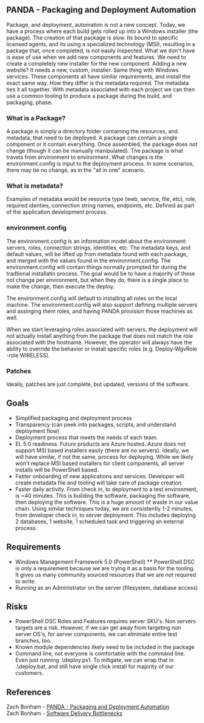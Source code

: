## PANDA - Packaging and Deployment Automation
Package, and deployment, automation is not a new concept. Today, we have a process where each build gets rolled up into a Windows installer (the package). The creation of that package is slow.  Its bound to specific licensed agents, and its using a specialized technology (MSI), resulting in a package that, once completed, is not easily inspected. What we don't have is ease of use when we add new components and features.  We need to create a completely new installer for the new component.  Adding a new website?  It needs a new, custom, installer.  Same thing with Windows services.  These components all have similar requirements, and install the exact same way.  How they differ is the metadata required.  The metadata ties it all together.  With metadata associated with each project we can then use a common tooling to produce a package during the build, and packaging, phase.


### What is a Package?
A package is simply a directory folder containing the resources, and metadata, that need to be deployed.  A package can contain a single component or it contain everything.  Once assembled, the package does not change (though it can be manually manipulated).  The package is what travels from environment to environment.  What changes is the environment.config is input to the deployment process.  In some scenarios, there may be no change, as in the "all in one" scenario.


### What is metadata?
Examples of metadata would be resource type (web, service, file, etc), role, required identies, connection string names, endpoints, etc.  Defined as part of the application development process.

### environment.config
The environment.config is an information model about the environment: servers, roles, connection strings, identities, etc.  The metadata keys, and default values, will be lifted up from metadata found with each package, and merged with the values found in the environment.config.  The environment.config will contain things normally prompted for during the tradtional installatin process.  The goal would be to have a majority of these not change per environment, but when they do, there is a single place to make the change, then execute the deploy.

The environment.config will default to installing all roles on the local machine.  The environment.config will also support defining multiple servers and assinging them roles, and having PANDA provision those machines as well.

When we start leveraging roles associated with servers, the deployment will not actually install anything from the package that does not match the role associated with the hostname.  However, the operator will always have the ability to override the behavior or install specific roles (e.g. Deploy-WgvRole -role WIRELESS).

### Patches
Ideally, patches are just complete, but updated, versions of the software.

## Goals

* Simplified packaging and deployment process
* Transparency (can peek into packages, scripts, and understand deployment flow)
* Deployment process that meets the needs of each team.  
* EL 5.0 readiness.  Future products are Azure hosted. Azure does not support MSI based installers easily (there are no servers).  Ideally, we will have similar, if not the same, process for deploying.  While we likely won't replace MSI based installers for client components, all server installs will be PowerShell based.
* Faster onboarding of new applications and services.  Developer will create metadata file and tooling will take care of package creation.
* Faster daily activity. From check in, to deployment to a test environment, is ~40 minutes. This is building the software, packaging the software, then deploying the software. This is a huge amount of waste in our value chain.  Using similar techniques today, we are consistently 1-2 minutes, from developer check in, to server deployment.  This includes deploying 2 databases, 1 website, 1 scheduled task and triggering an external process.  



## Requirements

* Windows Management Framework 5.0 (PowerShell)
** PowerShell DSC is only a requirement because we are trying it as a basis for the tooling.  It gives us many community sourced resources that we are not required to write.
* Running as an Administrator on the server (filesystem, database access)
    
## Risks    

* PowerShell DSC Roles and Features requires server SKU's.  Non servers targets are a risk.  However, if we can get away from targeting non server OS's, for server components, we can elminiate entire test branches, too.
* Known module dependencies likely need to be included in the package
* Command line, not everyone is comfortable with the command line.  Even just running .\deploy.ps1.  To mitigate, we can wrap that in .\deploy.bat, and still have single click install for majority of our customers.


## References

Zach Bonham - [PANDA - Packaging and Deployment Automation](http://zachbonham.blogspot.com/2010/03/panda-packaging-and-deployment.html)  
Zach Bonham - [Software Delivery Bottlenecks](http://zachbonham.blogspot.com/2012/04/software-delivery-bottlenecks.html)